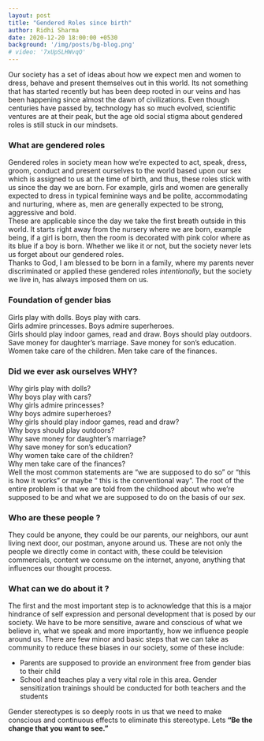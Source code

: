 ```yaml
---
layout: post
title: "Gendered Roles since birth"
author: Ridhi Sharma
date: 2020-12-20 18:00:00 +0530
background: '/img/posts/bg-blog.png'
# video: '7xUpSLHWvqQ'
---
```


Our society has a set of ideas about how we expect men and women to dress, behave and present themselves out in this world. Its not something that has started recently but has been deep rooted in our veins and has been happening since almost the dawn of civilizations. Even though centuries have passed by, technology has so much evolved, scientific ventures are at their peak, but the age old social stigma about gendered roles is still stuck in our mindsets.
### What are gendered roles
Gendered roles in society mean how we’re expected to act, speak, dress, groom, conduct and present ourselves to the world based upon our sex which is assigned to us at the time of birth, and thus, these roles stick with us since the day we are born. For example, girls and women are generally expected to dress in typical feminine ways and be polite, accommodating and nurturing, where as, men are generally expected to be strong, aggressive and bold.  
These are applicable since the day we take the first breath outside in this world. It starts right away from the nursery where we are born, example being, if a girl is born, then the room is decorated with pink color where as its blue if a boy is born. Whether we like it or not, but the society never lets us forget about our gendered roles.  
Thanks to God, I am blessed to be born in a family, where my parents never discriminated or applied these gendered roles *intentionally*, but the society we live in, has always imposed them on us.
### Foundation of gender bias
Girls play with dolls. Boys play with cars.  
Girls admire princesses. Boys admire superheroes.  
Girls should play indoor games, read and draw. Boys should play outdoors.  
Save money for daughter’s marriage. Save money for son’s education.  
Women take care of the children. Men take care of the finances.  
### Did we ever ask ourselves WHY?
Why girls play with dolls?  
Why boys play with cars?  
Why girls admire princesses?  
Why boys admire superheroes?  
Why girls should play indoor games, read and draw?  
Why boys should play outdoors?  
Why save money for daughter’s marriage?  
Why save money for son’s education?  
Why women take care of the children?  
Why men take care of the finances?  
Well the most common statements are “we are supposed to do so” or “this is how it works” or maybe “ this is the conventional way”.
The root of the entire problem is that we are told from the childhood about who we’re supposed to be and what we are supposed to do on the basis of our *sex*.
### Who are these people ?
They could be anyone, they could be our parents, our neighbors, our aunt living next door, our postman, anyone around us. These are not only the people we directly come in contact with, these could be television commercials, content we consume on the internet, anyone, anything that influences our thought process.
### What can we do about it ?
The first and the most important step is to acknowledge that this is a major hindrance of self expression and personal development that is posed by our society. We have to be more sensitive, aware and conscious of what we believe in, what we speak and more importantly, how we influence people around us. There are few minor and basic steps that we can take as community to reduce these biases in our society, some of these include:
- Parents are supposed to provide an environment free from gender bias to their child
- School and teaches play a very vital role in this area. Gender sensitization trainings should be conducted for both teachers and the students 

Gender stereotypes is so deeply roots in us that we need to make conscious and continuous effects to eliminate this stereotype. Lets **“Be the change that you want to see.”**